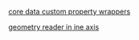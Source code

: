 [core data custom property wrappers](https://davedelong.com/blog/2021/04/03/core-data-and-swiftui/)

[geometry reader in ine axis](https://www.wooji-juice.com/blog/stupid-swiftui-tricks-single-axis-geometry-reader.html)
